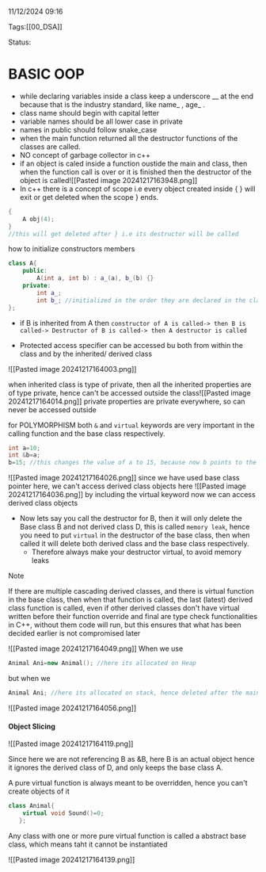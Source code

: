 11/12/2024 09:16

Tags:[[00_DSA]]

Status:

# BASIC OOP

- while declaring variables inside a class keep a underscore __ at the end because that is the industry standard, like name_ , age_  .
- class name should begin with capital letter
- variable names should be all lower case in private
- names in public should follow snake_case
- when the main function returned all the destructor functions of the classes are called.
- NO concept of garbage collector in c++
- if an object is caled inside a function oustide the main and class, then when the function call is over or it is finished then the destructor of the object is called![[Pasted image 20241217163948.png]]
-   In c++ there is a concept of scope i.e every object created inside { } will exit or get deleted when the scope } ends.
```cpp
{
	A obj(4);
}
//this will get deleted after } i.e its destructor will be called
```


how to initialize constructors members
```cpp
class A{
	public:
		A(int a, int b) : a_(a), b_(b) {} 
	private:
		int a_;
		int b_; //initialized in the order they are declared in the class i.e first a_ then b_, it dosent matter which is initialized first in the constructor function.
};
```

 - if B is inherited from  A then
	 `constructor of A is called-> then B is called-> Destructor of B is called-> then A destructor is called`

- Protected access specifier can be accessed bu both from within the class and by the inherited/ derived class

![[Pasted image 20241217164003.png]]

 when inherited class is type of private, then all the inherited properties are of type private, hence can't be accessed outside the class![[Pasted image 20241217164014.png]]
private properties are private everywhere, so can never be accessed outside    

for POLYMORPHISM both `&` and `virtual` keywords are very important in the calling function and the base class respectively.

```cpp
int a=10;
int &b=a;
b=15; //this changes the value of a to 15, because now b points to the same location as of a, because b is a reference 
```
![[Pasted image 20241217164026.png]]
since we have used base class pointer here, we can't access derived class objects here
![[Pasted image 20241217164036.png]]
by including the virtual keyword now we can access derived class objects
- Now lets say you call the destructor for B, then it will only delete the Base class B and not derived class D, this is called `memory leak`, hence you need to put `virtual` in the destructor of the base class, then when called it will delete both derived class and the base class respectively. 
	- Therefore always make your destructor virtual, to avoid memory leaks

>[!note]
>If there are multiple cascading derived classes, and there is virtual function in the base class, then when that function is called, the last (latest) derived class function is called, even if other derived classes don't have virtual written before their function
override and final are type check functionalities in C++, without them code will run, but this ensures that what has been decided earlier is not compromised later

 ![[Pasted image 20241217164049.png]]
When we use 
```cpp
Animal Ani=new Animal(); //here its allocated on Heap
```
but when we
```cpp
Animal Ani; //here its allocated on stack, hence deleted after the main function is exited
```
![[Pasted image 20241217164056.png]]
#### Object Slicing

![[Pasted image 20241217164119.png]]

Since here we are not referencing B as &B, here B is an actual object hence it ignores the derived class of D, and only keeps the base class A.

A pure virtual function is always meant to be overridden, hence you can't create objects of it
 ```cpp
 class Animal{
	 virtual void Sound()=0;
	};
```

Any class with one or more pure virtual function is called a abstract base class, which means taht it cannot be instantiated



 ![[Pasted image 20241217164139.png]]
